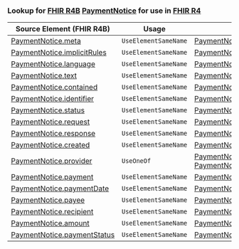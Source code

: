 ### Lookup for [FHIR R4B](https://hl7.org/fhir/R4B/) [PaymentNotice](https://hl7.org/fhir/R4B/PaymentNotice.html) for use in [FHIR R4](https://hl7.org/fhir/R4/)

| Source Element (FHIR R4B) | Usage | Target |
| -------------- | ----- | ------ |
| [PaymentNotice.meta](https://hl7.org/fhir/R4B/PaymentNotice.html#resource) | `UseElementSameName` | [PaymentNotice.meta](https://hl7.org/fhir/R4/PaymentNotice.html#resource) |
| [PaymentNotice.implicitRules](https://hl7.org/fhir/R4B/PaymentNotice.html#resource) | `UseElementSameName` | [PaymentNotice.implicitRules](https://hl7.org/fhir/R4/PaymentNotice.html#resource) |
| [PaymentNotice.language](https://hl7.org/fhir/R4B/PaymentNotice.html#resource) | `UseElementSameName` | [PaymentNotice.language](https://hl7.org/fhir/R4/PaymentNotice.html#resource) |
| [PaymentNotice.text](https://hl7.org/fhir/R4B/PaymentNotice.html#resource) | `UseElementSameName` | [PaymentNotice.text](https://hl7.org/fhir/R4/PaymentNotice.html#resource) |
| [PaymentNotice.contained](https://hl7.org/fhir/R4B/PaymentNotice.html#resource) | `UseElementSameName` | [PaymentNotice.contained](https://hl7.org/fhir/R4/PaymentNotice.html#resource) |
| [PaymentNotice.identifier](https://hl7.org/fhir/R4B/PaymentNotice.html#resource) | `UseElementSameName` | [PaymentNotice.identifier](https://hl7.org/fhir/R4/PaymentNotice.html#resource) |
| [PaymentNotice.status](https://hl7.org/fhir/R4B/PaymentNotice.html#resource) | `UseElementSameName` | [PaymentNotice.status](https://hl7.org/fhir/R4/PaymentNotice.html#resource) |
| [PaymentNotice.request](https://hl7.org/fhir/R4B/PaymentNotice.html#resource) | `UseElementSameName` | [PaymentNotice.request](https://hl7.org/fhir/R4/PaymentNotice.html#resource) |
| [PaymentNotice.response](https://hl7.org/fhir/R4B/PaymentNotice.html#resource) | `UseElementSameName` | [PaymentNotice.response](https://hl7.org/fhir/R4/PaymentNotice.html#resource) |
| [PaymentNotice.created](https://hl7.org/fhir/R4B/PaymentNotice.html#resource) | `UseElementSameName` | [PaymentNotice.created](https://hl7.org/fhir/R4/PaymentNotice.html#resource) |
| [PaymentNotice.provider](https://hl7.org/fhir/R4B/PaymentNotice.html#resource) | `UseOneOf` | [PaymentNotice.provider](https://hl7.org/fhir/R4/PaymentNotice.html#resource)<br />[PaymentNotice.provider](https://hl7.org/fhir/R4/PaymentNotice.html#resource) |
| [PaymentNotice.payment](https://hl7.org/fhir/R4B/PaymentNotice.html#resource) | `UseElementSameName` | [PaymentNotice.payment](https://hl7.org/fhir/R4/PaymentNotice.html#resource) |
| [PaymentNotice.paymentDate](https://hl7.org/fhir/R4B/PaymentNotice.html#resource) | `UseElementSameName` | [PaymentNotice.paymentDate](https://hl7.org/fhir/R4/PaymentNotice.html#resource) |
| [PaymentNotice.payee](https://hl7.org/fhir/R4B/PaymentNotice.html#resource) | `UseElementSameName` | [PaymentNotice.payee](https://hl7.org/fhir/R4/PaymentNotice.html#resource) |
| [PaymentNotice.recipient](https://hl7.org/fhir/R4B/PaymentNotice.html#resource) | `UseElementSameName` | [PaymentNotice.recipient](https://hl7.org/fhir/R4/PaymentNotice.html#resource) |
| [PaymentNotice.amount](https://hl7.org/fhir/R4B/PaymentNotice.html#resource) | `UseElementSameName` | [PaymentNotice.amount](https://hl7.org/fhir/R4/PaymentNotice.html#resource) |
| [PaymentNotice.paymentStatus](https://hl7.org/fhir/R4B/PaymentNotice.html#resource) | `UseElementSameName` | [PaymentNotice.paymentStatus](https://hl7.org/fhir/R4/PaymentNotice.html#resource) |
